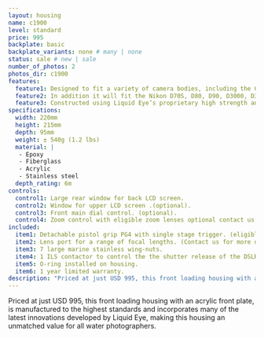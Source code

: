 ```yaml
---
layout: housing
name: c1900
level: standard
price: 995
backplate: basic
backplate_variants: none # many | none
status: sale # new | sale
number_of_photos: 2
photos_dir: c1900
features:
  feature1: Designed to fit a variety of camera bodies, including the Canon EOS 300D, EOS 350D, EOS 400D, EOS 450D, EOS 500D, EOS 550D, EOS 600D, EOS 20D, EOS 30D, EOS 40D, EOS 50D, EOS 60D, EOS 7D, EOS 5D, EOS 5D Mark II.
  feature2: In addition it will fit the Nikon D70S, D80, D90, D3000, D3100, D5000, D5100, D7000, D200, D300, D300 S, D700, D800.
  feature3: Constructed using Liquid Eye’s proprietary high strength and ultra light epoxy resin sandwiched core technology.
specifications:
  width: 220mm
  height: 215mm
  depth: 95mm
  weight: ± 540g (1.2 lbs)
  material: |
   - Epoxy
   - Fiberglass
   - Acrylic
   - Stainless steel
  depth_rating: 6m
controls:
  control1: Large rear window for back LCD screen.
  control2: Window for upper LCD screen .(optional).
  control3: Front main dial control. (optional).
  control4: Zoom control with eligible zoom lenses optional contact us for further details.
included:
  item1: Detachable pistol grip PG4 with single stage trigger. (eligible for PG3 upgrade).
  item2: Lens port for a range of focal lengths. (Contact us for more details).
  item3: 7 large marine stainless wing-nuts.
  item4: 1 ILS contactor to control the the shutter release of the DSLR.
  item5: O-ring installed on housing.
  item6: 1 year limited warranty.
description: "Priced at just USD 995, this front loading housing with an acrylic front plate, is manufactured to the highest standards and incorporates many of the latest innovations developed by Liquid Eye, making this housing an unmatched value for all water photographers."
---
```

Priced at just USD 995, this front loading housing with an acrylic front plate, is manufactured to the highest standards and incorporates many of the latest innovations developed by Liquid Eye, making this housing an unmatched value for all water photographers.

